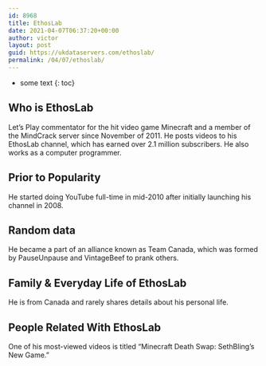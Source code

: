 ```yaml
---
id: 8968
title: EthosLab
date: 2021-04-07T06:37:20+00:00
author: victor
layout: post
guid: https://ukdataservers.com/ethoslab/
permalink: /04/07/ethoslab/
---
```


* some text
{: toc}


## Who is EthosLab



Let&#8217;s Play commentator for the hit video game Minecraft and a member of the MindCrack server since November of 2011. He posts videos to his EthosLab channel, which has earned over 2.1 million subscribers. He also works as a computer programmer. 

                
                
                
## Prior to Popularity



He started doing YouTube full-time in mid-2010 after initially launching his channel in 2008. 

                
                
                
## Random data



He became a part of an alliance known as Team Canada, which was formed by PauseUnpause and VintageBeef to prank others. 

                
                
                
## Family & Everyday Life of EthosLab



He is from Canada and rarely shares details about his personal life.

                
                
                
## People Related With EthosLab



One of his most-viewed videos is titled &#8220;Minecraft Death Swap: SethBling&#8217;s New Game.&#8221;

                
              
            
          
          
          